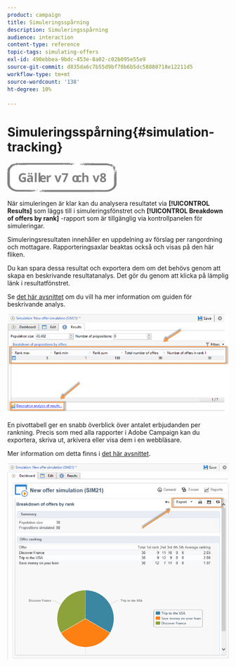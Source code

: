 ```yaml
---
product: campaign
title: Simuleringsspårning
description: Simuleringsspårning
audience: interaction
content-type: reference
topic-tags: simulating-offers
exl-id: 490ebbea-9bdc-453e-8a02-c02b095e55e9
source-git-commit: d835da6c7b55d9bf70b6b5dc58880718e12211d5
workflow-type: tm+mt
source-wordcount: '138'
ht-degree: 10%

---
```


# Simuleringsspårning{#simulation-tracking}

![](../../assets/common.svg)

När simuleringen är klar kan du analysera resultatet via **[!UICONTROL Results]** som läggs till i simuleringsfönstret och **[!UICONTROL Breakdown of offers by rank]** -rapport som är tillgänglig via kontrollpanelen för simuleringar.

Simuleringsresultaten innehåller en uppdelning av förslag per rangordning och mottagare. Rapporteringsaxlar beaktas också och visas på den här fliken.

Du kan spara dessa resultat och exportera dem om det behövs genom att skapa en beskrivande resultatanalys. Det gör du genom att klicka på lämplig länk i resultatfönstret.

Se [det här avsnittet](../../reporting/using/about-descriptive-analysis.md) om du vill ha mer information om guiden för beskrivande analys.

![](assets/offer_simulation_012.png)

En pivottabell ger en snabb överblick över antalet erbjudanden per rankning. Precis som med alla rapporter i Adobe Campaign kan du exportera, skriva ut, arkivera eller visa dem i en webbläsare.

Mer information om detta finns i [det här avsnittet](../../reporting/using/actions-on-reports.md).

![](assets/offer_simulation_013.png)
